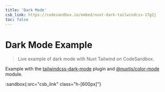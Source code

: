 ```yaml
---
title: 'Dark Mode'
csb_link: https://codesandbox.io/embed/nuxt-dark-tailwindcss-17g2j
toc: false
---
```


<!-- TODO: Replace with tailwind's native dark mode support. -->
# Dark Mode Example

> Live example of dark mode with Nuxt Tailwind on CodeSandbox.

Example with the [tailwindcss-dark-mode](https://github.com/ChanceArthur/tailwindcss-dark-mode) plugin and [@nuxtjs/color-mode](https://github.com/nuxt-community/color-mode-module) module.

:sandbox{:src="csb_link" class="h-[600px]"}
